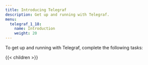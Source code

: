 ```yaml
---
title: Introducing Telegraf
description: Get up and running with Telegraf.
menu:
  telegraf_1_18:
    name: Introduction
    weight: 20
---
```


To get up and running with Telegraf, complete the following tasks:

{{< children >}}
